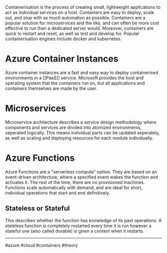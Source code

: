 Containerisation is the process of creating small, lightweight applications to act as individual services on a host. Containers are easy to deploy, scale out, and stop with as much automation as possible. Containers are a popular solution for microservices and the like, and can often be more cost effective to run than a dedicated server would. Moreover, containers are quick to restart and reset, as well as test and develop for. Popular containerisation engines include docker and kubernetes.

# Azure Container Instances
Azure container instances are a fast and easy way to deploy containerised environments in a [[PaaS]] service. Microsoft provides the host and operating system that the containers run on, but all applications and containers themselves are made by the user.

# Microservices
Microservice architecture describes a service design methodology where components and services are divided into atomized environments, seperated logically. This means individual parts can be updated seperately, as well as scaling and deploying resources for each module individually. 

# Azure Functions
Azure Functions are a "serverless compute" option. They are based on an event-driven architecture, where a specified event wakes the function and activates it. The rest of the time, there are no provisioned machines. Functions scale automatically with demand, and are ideal for short, individual operations that start and end definitively.
## Stateless or Stateful
This describes whether the function has knowledge of its past operations. A stateless function is completely restarted every time it is run however a stateful one (also called durable) is given a context when it restarts.





--- 
#azure #cloud #containers #theory 